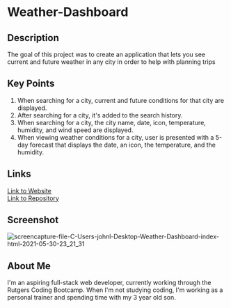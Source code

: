 # Weather-Dashboard

## Description
The goal of this project was to create an application that lets you see current and future weather in any city in order to help with planning trips

## Key Points
1. When searching for a city, current and future conditions for that city are displayed.
2. After searching for a city, it's added to the search history.
3. When searching for a city, the city name, date, icon, temperature, humidity, and wind speed are displayed.
4. When viewing weather conditions for a city, user is presented with a 5-day forecast that displays the date, an icon, the temperature, and the humidity.

## Links
[Link to Website](https://johnlanni619.github.io/Weather-Dashboard/) </br>
[Link to Repository](https://github.com/JohnLanni619/Weather-Dashboard)

## Screenshot
![screencapture-file-C-Users-johnl-Desktop-Weather-Dashboard-index-html-2021-05-30-23_21_31](https://user-images.githubusercontent.com/82123623/120135235-d4d9c580-c19d-11eb-87e5-9fd394929020.png)
## About Me
I'm an aspiring full-stack web developer, currently working through the Rutgers Coding Bootcamp. When I'm not studying coding, I'm working as a personal trainer and spending time with my 3 year old son.
